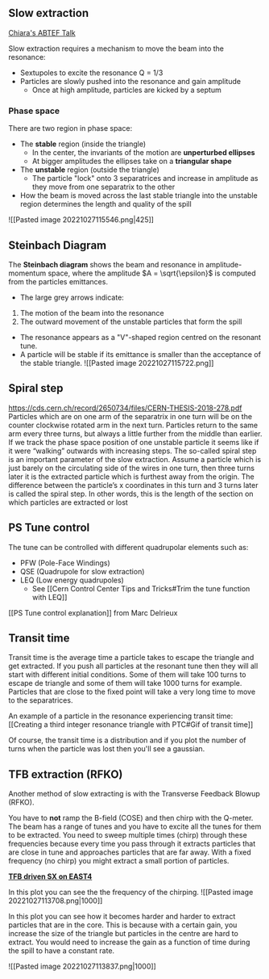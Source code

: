 
## Slow extraction

[Chiara's ABTEF Talk](https://indico.cern.ch/event/1198785/)

Slow extraction requires a mechanism to move the beam into the resonance:
* Sextupoles to excite the resonance Q = 1/3
* Particles are slowly pushed into the resonance and gain amplitude
	* Once at high amplitude, particles are kicked by a septum

### Phase space

There are two region in phase space:
* The **stable** region (inside the triangle)
	* In the center, the invariants of the motion are **unperturbed ellipses**
	* At bigger amplitudes the ellipses take on a **triangular shape**
* The **unstable** region (outside the triangle)
	* The particle "lock" onto 3 separatrices and increase in amplitude as they move from one separatrix to the other
* How the beam is moved across the last stable triangle into the unstable region determines the length and quality of the spill

![[Pasted image 20221027115546.png|425]]

## Steinbach Diagram

The **Steinbach diagram** shows the beam and resonance in amplitude-momentum space, where the amplitude $A = \sqrt{\epsilon}$ is computed from the particles emittances.

* The large grey arrows indicate:
1) The motion of the beam into the resonance
2) The outward movement of the unstable particles that form the spill

* The resonance appears as a "V"-shaped region centred on the resonant tune.
* A particle will be stable if its emittance is smaller than the acceptance of the stable triangle.
![[Pasted image 20221027115722.png]]

## Spiral step
https://cds.cern.ch/record/2650734/files/CERN-THESIS-2018-278.pdf
Particles which are on one arm of the separatrix in one turn will be on the counter clockwise rotated arm in the next turn. Particles return to the same arm every three turns, but always a little further from the middle than earlier. If we track the phase space position of one unstable particle it seems like if it were “walking” outwards with increasing steps. The so-called spiral step is an important parameter of the slow extraction. Assume a particle which is just barely on the circulating side of the wires in one turn, then three turns later it is the extracted particle which is furthest away from the origin. The difference between the particle’s x coordinates in this turn and 3 turns later is called the spiral step. In other words, this is the length of the section on which particles are extracted or lost

## PS Tune control

The tune can be controlled with different quadrupolar elements such as:

* PFW (Pole-Face Windings)
* QSE (Quadrupole for slow extraction)
* LEQ (Low energy quadrupoles)
	* See [[Cern Control Center Tips and Tricks#Trim the tune function with LEQ]]

[[PS Tune control explanation]] from Marc Delrieux

## Transit time

Transit time is the average time a particle takes to escape the triangle and get extracted. If you push all particles at the resonant tune then they will all start with different initial conditions. Some of them will take 100 turns to escape de triangle and some of them will take 1000 turns for example. Particles that are close to the fixed point will take a very long time to move to the separatrices.

An example of a particle in the resonance experiencing transit time: [[Creating a third integer resonance triangle with PTC#Gif of transit time]]

Of course, the transit time is a distribution and if you plot the number of turns when the particle was lost then you'll see a gaussian.

## TFB extraction (RFKO)

Another method of slow extracting is with the Transverse Feedback Blowup (RFKO).

You have to **not** ramp the B-field (COSE) and then chirp with the Q-meter. The beam has a range of tunes and you have to excite all the tunes for them to be extracted. You need to sweep multiple times (chirp) through these frequencies because every time you pass through it extracts particles that are close in tune and approaches particles that are far away. With a fixed frequency (no chirp) you might extract a small portion of particles.

[**TFB driven SX on EAST4**](https://logbook.cern.ch/elogbook-server/GET/showEventInLogbook/3605176)

In this plot you can see the the frequency of the chirping.
![[Pasted image 20221027113708.png|1000]]


In this plot you can see how it becomes harder and harder to extract particles that are in the core. This is because with a certain gain, you increase the size of the triangle but particles in the centre are hard to extract. You would need to increase the gain as a function of time during the spill to have a constant rate.

![[Pasted image 20221027113837.png|1000]]